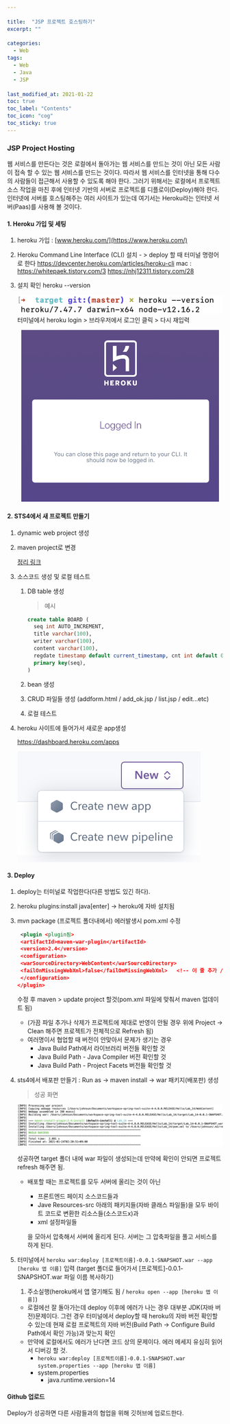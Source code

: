 ```yaml
---

title:  "JSP 프로젝트 호스팅하기"
excerpt: "" 

categories:
  - Web
tags:
  - Web
  - Java
  - JSP

last_modified_at: 2021-01-22 
toc: true
toc_label: "Contents"
toc_icon: "cog"
toc_sticky: true
---
```


### **JSP Project Hosting**

웹 서비스를 만든다는 것은 로컬에서 돌아가는 웹 서비스를 만드는 것이 아닌 모든 사람이 접속 할 수 있는 웹 서비스를 만드는 것이다. 따라서 웹 서비스를 인터넷을 통해 다수의 사람들이 접근해서 사용할 수 있도록 해야 한다. 그러기 위해서는 로컬에서 프로젝트 소스 작업을 마친 후에 인터넷 기반의 서버로 프로젝트를 디플로이(Deploy)해야 한다. 인터넷에 서버를 호스팅해주는 여러 사이트가 있는데 여기서는 Heroku라는 인터넷 서버(Paas)를 사용해 볼 것이다. 

#### 1. Heroku 가입 및 세팅

1. heroku 가입 : [www.heroku.com/](https://www.heroku.com/)

2. Heroku Command Line Interface (CLI)  설치  - > deploy 할 때 터미널 명령어로 한다
   <https://devcenter.heroku.com/articles/heroku-cli>
    mac : <https://whitepaek.tistory.com/3>
           <https://nhj12311.tistory.com/28>

3. 설치 확인
   heroku --version

   ![스크린샷 2021-01-23 오후 11.17.38](/assets/images/jsp_project/38.png)
   터미널에서 heroku login > 브라우저에서 로그인 클릭 > 다시 재입력

   <center><img height="400" src="/assets/images/jsp_project/59.png"></center>

   

#### 2. STS4에서 새 프로젝트 만들기

1. dynamic web project 생성

2. maven project로 변경

    [정리 링크](https://syh39.github.io/web/Spring_git/#%EC%83%88-%ED%94%84%EB%A1%9C%EC%A0%9D%ED%8A%B8-%EB%A7%8C%EB%93%A4%EA%B8%B0)

3. 소스코드 생성 및 로컬 테스트

   1. DB table 생성

      > 예시

      ~~~sql
      create table BOARD ( 
      	seq int AUTO_INCREMENT,
        title varchar(100),
        writer varchar(100),
        content varchar(100),
        regdate timestamp default current_timestamp, cnt int default 0, 
        primary key(seq),
      )
      ~~~

      

   2. bean 생성

   3. CRUD 파일들 생성 (addform.html / add_ok.jsp / list.jsp / edit...etc)

   4. 로컬 테스트 

4. heroku 사이트에 들어가서 새로운 app생성

   <https://dashboard.heroku.com/apps>

   ![스크린샷 2021-01-23 오후 11.21.58](/assets/images/jsp_project/58.png)



#### 3. Deploy

1. deploy는 터미널로 작업한다(다른 방법도 있긴 하다).

2. heroku plugins:install java[enter]  -> heroku에 자바 설치됨

3. mvn package (프로젝트 폴더내에서)
   에러발생시 pom.xml 수정

   ~~~xml
    <plugin <plugin됨>
    <artifactId>maven-war-plugin</artifactId>
    <version>2.4</version>
    <configuration>
    <warSourceDirectory>WebContent</warSourceDirectory>
    <failOnMissingWebXml>false</failOnMissingWebXml>   <!-- 이 줄 추가 / heroku와 호환됨 -->
    </configuration>
   </plugin>
   ~~~

   수정 후 maven > update project 할것(pom.xml 파일에 맞춰서 maven 업데이트 됨)

   - (가끔 파일 추가나 삭제가 프로젝트에 제대로 반영이 안될 경우 위에 Project -> Clean 해주면 프로젝트가 전체적으로 Refresh 됨)
   - 여러명이서 협업할 때 버전이 안맞아서 문제가 생기는 경우
     -  Java Build Path에서 라이브러리 버전들 확인할 것
     -  Java Build Path - Java Compiler 버전 확인할 것
     -  Java Build Path - Project Facets 버전들 확인할 것

4. sts4에서 배포판 만들기 : Run  as -> maven install -> war 패키지(배포판) 생성

   > 성공 화면

   ![20](/assets/images/jsp_project/20.png)

   성공하면 target 폴더 내에 war 파일이 생성되는데 만약에 확인이 안되면 프로젝트 refresh 해주면 됨. 

   

   - 배포할 때는 프로젝트를 모두 서버에 올리는 것이 아닌 

     - 프론트엔드 페이지 소스코드들과
     - Jave Resources-src 아래의 패키지들(자바 클래스 파일들)을 모두 바이트 코드로 변환한 리소스들(소스코드x)과
     - xml 설정파일들

     을 모아서 압축해서 서버에 올리게 된다. 서버는 그 압축파일을 풀고 서비스를 하게 된다. 

5. 터미널에서 `heroku war:deploy [프로젝트이름]-0.0.1-SNAPSHOT.war --app [heroku 앱 이름]`  입력
   (target 폴더로 들어가서 [프로젝트]-0.0.1-SNAPSHOT.war 파일 이름 복사하기)

   1. 주소실행(heroku에서 앱 열기해도 됨 / `heroku open --app [heroku 앱 이름]`)

   - 로컬에선 잘 돌아가는데 deploy 이후에 에러가 나는 경우 대부분 JDK(자바 버전)문제이다. 그런 경우 터미널에서 deploy할 때 heroku의 자바 버전 확인할 수 있는데 현재 로컬 프로젝트의 자바 버전(Build Path -> Configure Build Path에서 확인 가능)과 맞는지 확인
   - 만약에 로컬에서도 에러가 난다면 코드 상의 문제이다. 에러 메세지 유심히 읽어서 디버깅 할 것.
     - `heroku war:deploy [프로젝트이름]-0.0.1-SNAPSHOT.war system.properties --app [heroku 앱 이름]`
     - system.properties
       - java.runtime.version=14

#### Github 업로드

Deploy가 성공하면 다른 사람들과의 협업을 위해 깃허브에 업로드한다. 